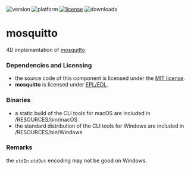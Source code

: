 ![version](https://img.shields.io/badge/version-20%2B-E23089)
![platform](https://img.shields.io/static/v1?label=platform&message=mac-intel%20|%20mac-arm%20|%20win-64&color=blue)
[![license](https://img.shields.io/github/license/miyako/mosquitto)](LICENSE)
![downloads](https://img.shields.io/github/downloads/miyako/mosquitto/total)

# mosquitto
4D implementation of [mosquitto](https://mosquitto.org)

### Dependencies and Licensing

* the source code of this component is licensed under the [MIT license](https://github.com/miyako/4d-plugin-soci/blob/master/LICENSE).
* **mosquitto** is licensed under [EPL/EDL](https://github.com/eclipse-mosquitto/mosquitto/blob/master/LICENSE.txt).  

### Binaries

* a static build of the CLI tools for macOS are included in /RESOURCES/bin/macOS
* the standard distribution of the CLI tools for Windows are included in /RESOURCES/bin/Windows

### Remarks

the `stdIn` `stdOut` encoding may not be good on Windows.
